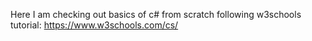 Here I am checking out basics of c# from scratch following w3schools tutorial:
https://www.w3schools.com/cs/
